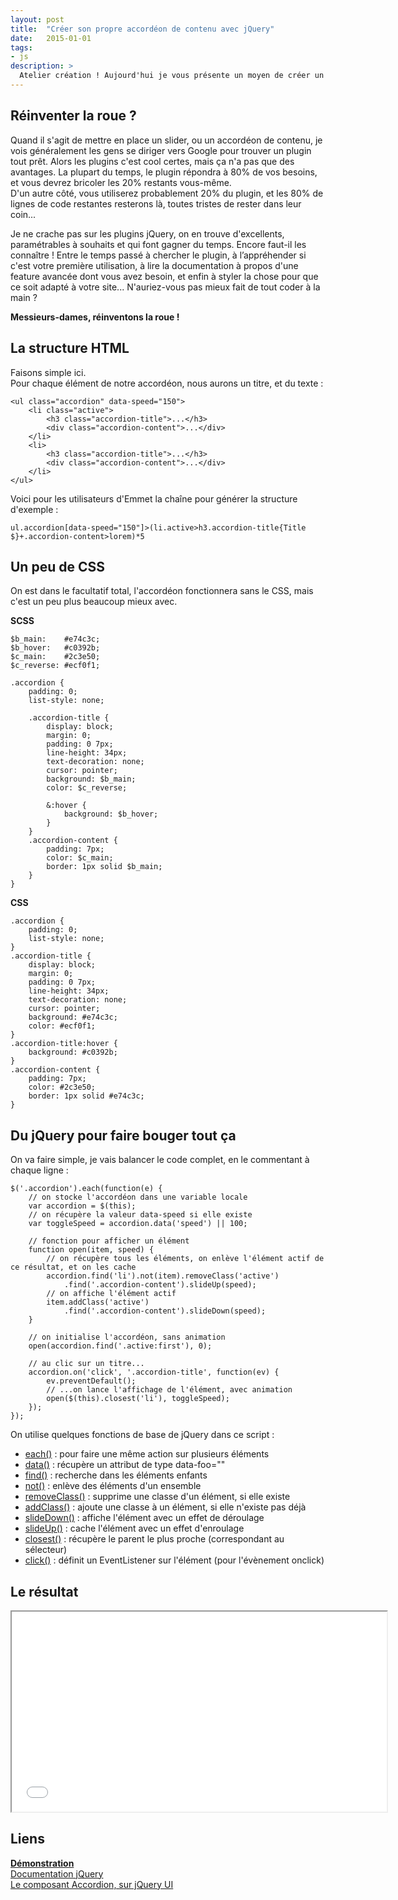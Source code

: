 ```yaml
---
layout: post
title:  "Créer son propre accordéon de contenu avec jQuery"
date:   2015-01-01
tags:
- js 
description: >
  Atelier création ! Aujourd'hui je vous présente un moyen de créer un accordéon de contenu à la main.
--- 
```


## Réinventer la roue ?

Quand il s'agit de mettre en place un slider, ou un accordéon de contenu, je vois généralement les gens se diriger vers Google pour trouver un plugin tout prêt. Alors les plugins c'est cool certes, mais ça n'a pas que des avantages. La plupart du temps, le plugin répondra à 80% de vos besoins, et vous devrez bricoler les 20% restants vous-même.   
D'un autre côté, vous utiliserez probablement 20% du plugin, et les 80% de lignes de code restantes resterons là, toutes tristes de rester dans leur coin...

Je ne crache pas sur les plugins jQuery, on en trouve d'excellents, paramétrables à souhaits et qui font gagner du temps. Encore faut-il les connaître ! Entre le temps passé à chercher le plugin, à l’appréhender si c'est votre première utilisation, à lire la documentation à propos d'une feature avancée dont vous avez besoin, et enfin à styler la chose pour que ce soit adapté à votre site... N'auriez-vous pas mieux fait de tout coder à la main ?

**Messieurs-dames, réinventons la roue !**

## La structure HTML

Faisons simple ici.   
Pour chaque élément de notre accordéon, nous aurons un titre, et du texte :

	<ul class="accordion" data-speed="150">
		<li class="active">
			<h3 class="accordion-title">...</h3>
			<div class="accordion-content">...</div>
		</li>
		<li>
			<h3 class="accordion-title">...</h3>
			<div class="accordion-content">...</div>
		</li>
	</ul>

Voici pour les utilisateurs d'Emmet la chaîne pour générer la structure d'exemple :

	ul.accordion[data-speed="150"]>(li.active>h3.accordion-title{Title $}+.accordion-content>lorem)*5

## Un peu de CSS

On est dans le facultatif total, l'accordéon fonctionnera sans le CSS, mais c'est un peu plus beaucoup mieux avec.

**SCSS**

	$b_main:    #e74c3c;
	$b_hover:   #c0392b;
	$c_main:    #2c3e50;
	$c_reverse: #ecf0f1;

	.accordion {
		padding: 0;
		list-style: none;

		.accordion-title {
			display: block;
			margin: 0;
			padding: 0 7px;
			line-height: 34px;
			text-decoration: none;
			cursor: pointer;
			background: $b_main;  
			color: $c_reverse;

			&:hover {
				background: $b_hover;
			}
		}
		.accordion-content {
			padding: 7px;
			color: $c_main;
			border: 1px solid $b_main;
		}
	}

**CSS**

	.accordion {
		padding: 0;
		list-style: none; 
	}
	.accordion-title {
		display: block;
		margin: 0;
		padding: 0 7px;
		line-height: 34px;
		text-decoration: none;
		cursor: pointer;
		background: #e74c3c;  
		color: #ecf0f1;
	}
	.accordion-title:hover {
		background: #c0392b;
	}
	.accordion-content {
		padding: 7px;
		color: #2c3e50;
		border: 1px solid #e74c3c;
	}

## Du jQuery pour faire bouger tout ça

On va faire simple, je vais balancer le code complet, en le commentant à chaque ligne :

	$('.accordion').each(function(e) {
		// on stocke l'accordéon dans une variable locale
		var accordion = $(this);
		// on récupère la valeur data-speed si elle existe
		var toggleSpeed = accordion.data('speed') || 100;

		// fonction pour afficher un élément   
		function open(item, speed) {
			// on récupère tous les éléments, on enlève l'élément actif de ce résultat, et on les cache
			accordion.find('li').not(item).removeClass('active')
				.find('.accordion-content').slideUp(speed);
			// on affiche l'élément actif
			item.addClass('active')
				.find('.accordion-content').slideDown(speed);
		}

		// on initialise l'accordéon, sans animation 
		open(accordion.find('.active:first'), 0);

		// au clic sur un titre...
		accordion.on('click', '.accordion-title', function(ev) {
			ev.preventDefault();
			// ...on lance l'affichage de l'élément, avec animation
			open($(this).closest('li'), toggleSpeed);
		});
	});

On utilise quelques fonctions de base de jQuery dans ce script :

* [each()](http://api.jquery.com/each/) : pour faire une même action sur plusieurs éléments
* [data()](http://api.jquery.com/data/) : récupère un attribut de type data-foo=""
* [find()](http://api.jquery.com/find/) : recherche dans les éléments enfants
* [not()](http://api.jquery.com/not/) : enlève des éléments d'un ensemble
* [removeClass()](http://api.jquery.com/removeClass/) : supprime une classe d'un élément, si elle existe
* [addClass()](http://api.jquery.com/addClass/) : ajoute une classe à un élément, si elle n'existe pas déjà
* [slideDown()](http://api.jquery.com/slideDown/) : affiche l'élément avec un effet de déroulage
* [slideUp()](http://api.jquery.com/slideUp/) : cache l'élément avec un effet d'enroulage
* [closest()](http://api.jquery.com/closest/) : récupère le parent le plus proche (correspondant au sélecteur)
* [click()](http://api.jquery.com/click/) : définit un EventListener sur l'élément (pour l'évènement onclick)

## Le résultat

<center><iframe src="demos/accordeon-jquery/index.html" width="600" height="320"></iframe></center>

## Liens

[**Démonstration**](http://blog.smarchal.com/demos/accordeon-de-contenu-jquery/index.html)   
[Documentation jQuery](http://api.jquery.com/)   
[Le composant Accordion, sur jQuery UI](http://jqueryui.com/accordion/)   